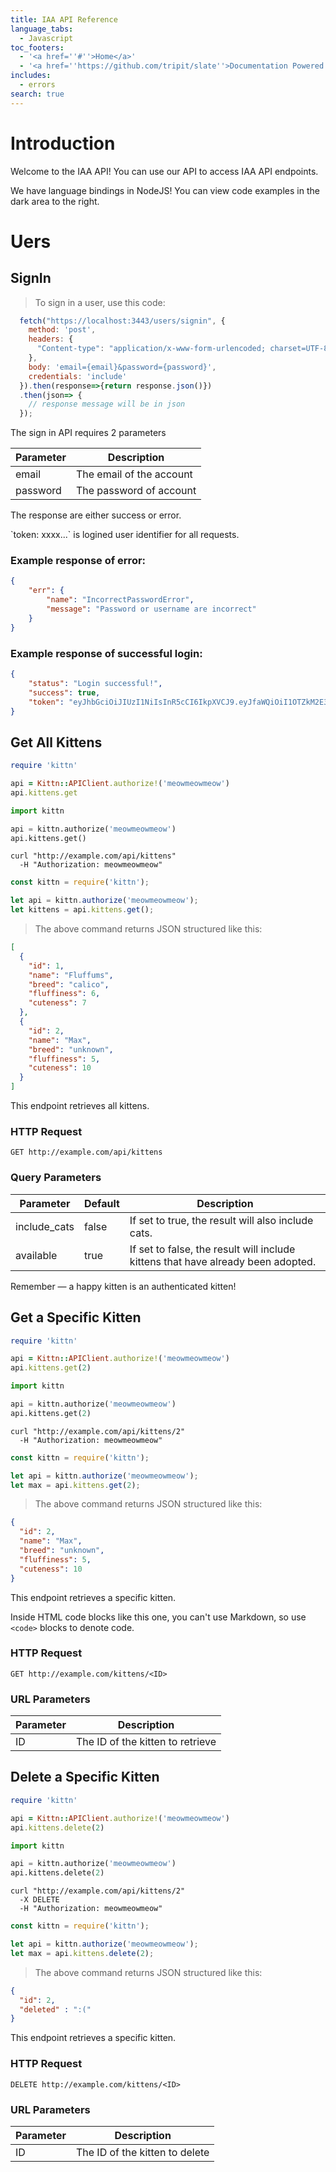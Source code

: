 ```yaml
---
title: IAA API Reference
language_tabs:
  - Javascript
toc_footers:
  - '<a href=''#''>Home</a>'
  - '<a href=''https://github.com/tripit/slate''>Documentation Powered by Slate</a>'
includes:
  - errors
search: true
---
```


# Introduction

Welcome to the IAA API! You can use our API to access IAA API endpoints.

We have language bindings in NodeJS! You can view code examples in the dark area to the right.

# Uers

## SignIn

> To sign in a user, use this code:

```javascript
  fetch("https://localhost:3443/users/signin", {  
    method: 'post',  
    headers: {  
      "Content-type": "application/x-www-form-urlencoded; charset=UTF-8"  
    },  
    body: 'email={email}&password={password}',
    credentials: 'include'
  }).then(response=>{return response.json()})
  .then(json=> {
    // response message will be in json
  });
```

The sign in API requires 2 parameters

Parameter | Description
--------- | --------------------------------
email     | The email of the account
password  | The password of account

The response are either success or error.

<aside class="success">
`token: xxxx...` is logined user identifier for all requests.
</aside>

### Example response of error:

```json
{
    "err": {
        "name": "IncorrectPasswordError",
        "message": "Password or username are incorrect"
    }
}
```

### Example response of successful login:

```json
{
    "status": "Login successful!",
    "success": true,
    "token": "eyJhbGciOiJIUzI1NiIsInR5cCI6IkpXVCJ9.eyJfaWQiOiI1OTZkM2E3YmRiNjExZjRjYTBmNTJmMzgiLCJpYXQiOjE1MDAzMzQxMzcsImV4cCI6MTUwMDMzNzczN30.g-NvrjfPadduuSomMBXBW8NJ9i2_6_bNJyELO4vAK-o"
}
```

## Get All Kittens

```ruby
require 'kittn'

api = Kittn::APIClient.authorize!('meowmeowmeow')
api.kittens.get
```

```python
import kittn

api = kittn.authorize('meowmeowmeow')
api.kittens.get()
```

```shell
curl "http://example.com/api/kittens"
  -H "Authorization: meowmeowmeow"
```

```javascript
const kittn = require('kittn');

let api = kittn.authorize('meowmeowmeow');
let kittens = api.kittens.get();
```

> The above command returns JSON structured like this:

```json
[
  {
    "id": 1,
    "name": "Fluffums",
    "breed": "calico",
    "fluffiness": 6,
    "cuteness": 7
  },
  {
    "id": 2,
    "name": "Max",
    "breed": "unknown",
    "fluffiness": 5,
    "cuteness": 10
  }
]
```

This endpoint retrieves all kittens.

### HTTP Request

`GET http://example.com/api/kittens`

### Query Parameters

Parameter    | Default | Description
------------ | ------- | --------------------------------------------------------------------------------
include_cats | false   | If set to true, the result will also include cats.
available    | true    | If set to false, the result will include kittens that have already been adopted.

<aside class="success">
Remember — a happy kitten is an authenticated kitten!
</aside>

## Get a Specific Kitten

```ruby
require 'kittn'

api = Kittn::APIClient.authorize!('meowmeowmeow')
api.kittens.get(2)
```

```python
import kittn

api = kittn.authorize('meowmeowmeow')
api.kittens.get(2)
```

```shell
curl "http://example.com/api/kittens/2"
  -H "Authorization: meowmeowmeow"
```

```javascript
const kittn = require('kittn');

let api = kittn.authorize('meowmeowmeow');
let max = api.kittens.get(2);
```

> The above command returns JSON structured like this:

```json
{
  "id": 2,
  "name": "Max",
  "breed": "unknown",
  "fluffiness": 5,
  "cuteness": 10
}
```

This endpoint retrieves a specific kitten.

<aside class="warning">Inside HTML code blocks like this one, you can't use Markdown, so use <code>&lt;code&gt;</code> blocks to denote code.</aside>

### HTTP Request

`GET http://example.com/kittens/<ID>`

### URL Parameters

Parameter | Description
--------- | --------------------------------
ID        | The ID of the kitten to retrieve

## Delete a Specific Kitten

```ruby
require 'kittn'

api = Kittn::APIClient.authorize!('meowmeowmeow')
api.kittens.delete(2)
```

```python
import kittn

api = kittn.authorize('meowmeowmeow')
api.kittens.delete(2)
```

```shell
curl "http://example.com/api/kittens/2"
  -X DELETE
  -H "Authorization: meowmeowmeow"
```

```javascript
const kittn = require('kittn');

let api = kittn.authorize('meowmeowmeow');
let max = api.kittens.delete(2);
```

> The above command returns JSON structured like this:

```json
{
  "id": 2,
  "deleted" : ":("
}
```

This endpoint retrieves a specific kitten.

### HTTP Request

`DELETE http://example.com/kittens/<ID>`

### URL Parameters

Parameter | Description
--------- | ------------------------------
ID        | The ID of the kitten to delete
